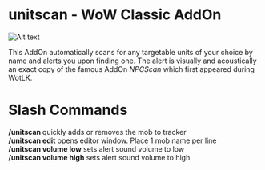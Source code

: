 # unitscan - WoW Classic AddOn 

![Alt text](http://i.imgur.com/d7TLkZm.png)

This AddOn automatically scans for any targetable units of your choice by name and alerts you upon finding one. The alert is visually and acoustically an exact copy of the famous AddOn *_NPCScan_* which first appeared during WotLK.

# Slash Commands
**/unitscan <name>** quickly adds or removes the mob <name> to tracker<br/>
**/unitscan edit** opens editor window. Place 1 mob name per line<br/>
**/unitscan volume low** sets alert sound volume to low<br/>
**/unitscan volume high** sets alert sound volume to high<br/>
